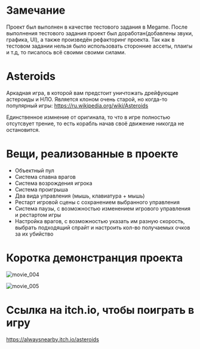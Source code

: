 # Замечание
Проект был выполнен в качестве тестового задания в Megame. После выполнения тестового задания проект был доработан(добавлены звуки, графика, UI), а также произведён рефакторинг проекта. Так как в тестовом задании нельзя было использовать сторонние ассеты, плаигы и т.д, то писалось всё своими своими силами.
# Asteroids
Аркадная игра, в которой вам предстоит уничтожать дрейфующие астероиды и НЛО. Является клоном очень старой, но когда-то популярный игры: https://ru.wikipedia.org/wiki/Asteroids

Единственное измнение от оригинала, то что в игре полностью отсутсвует трение, то есть корабль начав своё движение никогда не остановится.
# Вещи, реализованные в проекте
* Объектный пул
* Система спавна врагов
* Система возрождения игрока
* Система проигрыша
* Два вида управления (мышь, клавиатура + мышь)
* Рестарт игровой сцены с сохранением выбранного управления
* Система паузы, с возможностью изменением игрового управления и рестартом игры
* Настройка врагов, с возможностью указать им разную скорость, выбрать подходящий спрайт и настроить кол-во получаемых очков за их убийство
# Коротка демонстранция проекта
![movie_004](https://user-images.githubusercontent.com/101981875/185637450-f169b42c-1975-4b26-a25c-f31cccddb796.gif)

![movie_005](https://user-images.githubusercontent.com/101981875/185637461-4fb33634-9cd0-4af7-845b-3bad2165f9cc.gif)

# Ccылка на itch.io, чтобы поиграть в игру
https://alwaysnearby.itch.io/asteroids
